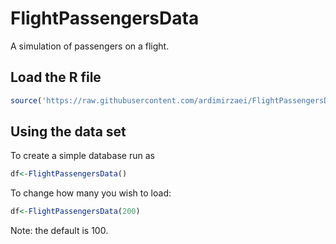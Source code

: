 # FlightPassengersData
A simulation of passengers on a flight.


## Load the R file

``` R
source('https://raw.githubusercontent.com/ardimirzaei/FlightPassengersData/master/FlightPassengersManifest.R')
```

## Using the data set
To create a simple database run as
```r
df<-FlightPassengersData()
```
To change how many you wish to load:
```r
df<-FlightPassengersData(200)
```
Note: the default is 100. 

